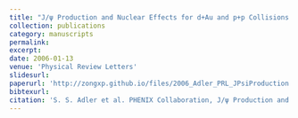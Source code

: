```yaml
---
title: "J/ψ Production and Nuclear Effects for d+Au and p+p Collisions at √sNN=200 GeV"
collection: publications
category: manuscripts
permalink:
excerpt:
date: 2006-01-13
venue: 'Physical Review Letters'
slidesurl:
paperurl: 'http://zongxp.github.io/files/2006_Adler_PRL_JPsiProduction.pdf'
bibtexurl:
citation: 'S. S. Adler et al. PHENIX Collaboration, J/ψ Production and Nuclear Effects for d+Au and p+p Collisions at √sNN=200  GeV, Phys. Rev. Lett. 2006 Jan 13;96(1):012304. doi: 10.1103/PhysRevLett.96.012304. Epub 2006 Jan 10. PMID: 16486446.'
---
```

